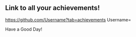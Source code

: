 ## Link to all your achievements!

https://github.com/Username?tab=achievements
Username= <Your Github Profile name>

Have a Good Day!